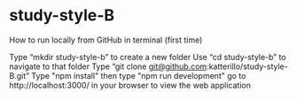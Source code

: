 # study-style-B

How to run locally from GitHub in terminal (first time)

Type “mkdir study-style-b” to create a new folder
Use “cd study-style-b” to navigate to that folder
Type “git clone git@github.com:katterillo/study-style-B.git”
Type "npm install" then type "npm run development"
go to http://localhost:3000/ in your browser to view the web application
